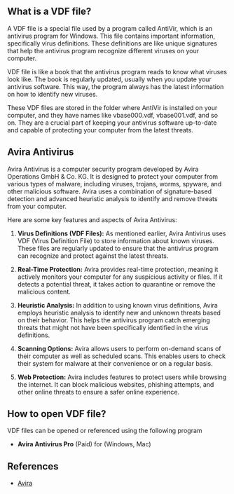 ## What is a VDF file?

A VDF file is a special file used by a program called AntiVir, which is an antivirus program for Windows. This file contains important information, specifically virus definitions. These definitions are like unique signatures that help the antivirus program recognize different viruses on your computer.

VDF file is like a book that the antivirus program reads to know what viruses look like. The book is regularly updated, usually when you update your antivirus software. This way, the program always has the latest information on how to identify new viruses.

These VDF files are stored in the folder where AntiVir is installed on your computer, and they have names like vbase000.vdf, vbase001.vdf, and so on. They are a crucial part of keeping your antivirus software up-to-date and capable of protecting your computer from the latest threats.

## Avira Antivirus

Avira Antivirus is a computer security program developed by Avira Operations GmbH & Co. KG. It is designed to protect your computer from various types of malware, including viruses, trojans, worms, spyware, and other malicious software. Avira uses a combination of signature-based detection and advanced heuristic analysis to identify and remove threats from your computer.

Here are some key features and aspects of Avira Antivirus:

1.  **Virus Definitions (VDF Files):** As mentioned earlier, Avira Antivirus uses VDF (Virus Definition File) to store information about known viruses. These files are regularly updated to ensure that the antivirus program can recognize and protect against the latest threats.
    
2.  **Real-Time Protection:** Avira provides real-time protection, meaning it actively monitors your computer for any suspicious activity or files. If it detects a potential threat, it takes action to quarantine or remove the malicious content.
    
3.  **Heuristic Analysis:** In addition to using known virus definitions, Avira employs heuristic analysis to identify new and unknown threats based on their behavior. This helps the antivirus program catch emerging threats that might not have been specifically identified in the virus definitions.
    
4.  **Scanning Options:** Avira allows users to perform on-demand scans of their computer as well as scheduled scans. This enables users to check their system for malware at their convenience or on a regular basis.
    
5.  **Web Protection:** Avira includes features to protect users while browsing the internet. It can block malicious websites, phishing attempts, and other online threats to ensure a safer online experience.

## How to open VDF file?

VDF files can be opened or referenced using the following program

- **Avira Antivirus Pro** (Paid) for (Windows, Mac)

## References
* [Avira](https://en.wikipedia.org/wiki/Avira)

